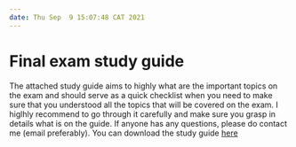 ```yaml
---
date: Thu Sep  9 15:07:48 CAT 2021
---
```

# Final exam study guide

The attached study guide aims to highly what are the important topics on the exam and should serve as a quick checklist when you need to make sure that you understood all the topics that will be covered on the exam. I higlhly recommend to go through it carefully and make sure you grasp in details what is on the guide. If anyone has any questions, please do contact me (email preferably). You can download the study guide <a href="{{ site.url }}{{ site.baseurl }}/static_files/exams/study-guide.pdf" target="_blank">here</a> 


